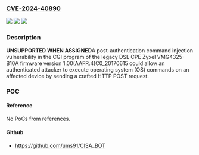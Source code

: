### [CVE-2024-40890](https://cve.mitre.org/cgi-bin/cvename.cgi?name=CVE-2024-40890)
![](https://img.shields.io/static/v1?label=Product&message=VMG4325-B10A%20firmware&color=blue)
![](https://img.shields.io/static/v1?label=Version&message=%3C%3D%201.00(AAFR.4)C0_20170615%20&color=brightgreen)
![](https://img.shields.io/static/v1?label=Vulnerability&message=CWE-78%20Improper%20Neutralization%20of%20Special%20Elements%20used%20in%20an%20OS%20Command%20('OS%20Command%20Injection')&color=brightgreen)

### Description

**UNSUPPORTED WHEN ASSIGNED**A post-authentication command injection vulnerability in the CGI program of the legacy DSL CPE Zyxel VMG4325-B10A firmware version 1.00(AAFR.4)C0_20170615 could allow an authenticated attacker to execute operating system (OS) commands on an affected device by sending a crafted HTTP POST request.

### POC

#### Reference
No PoCs from references.

#### Github
- https://github.com/ums91/CISA_BOT

